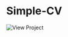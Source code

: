 # Simple-CV
![View Project](https://github.com/brendonii/Simple-CV/assets/144172654/cd9732d4-371b-46f5-b315-6fb9d4395f51)

